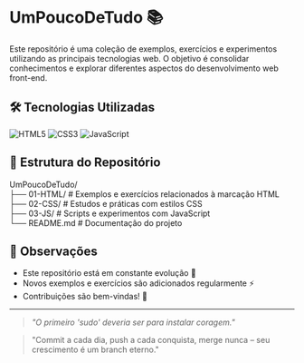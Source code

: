 # UmPoucoDeTudo 📚

Este repositório é uma coleção de exemplos, exercícios e experimentos utilizando as principais tecnologias web. O objetivo é consolidar conhecimentos e explorar diferentes aspectos do desenvolvimento web front-end.

## 🛠 Tecnologias Utilizadas

![HTML5](https://img.shields.io/badge/HTML5-E34F26?style=for-the-badge&logo=html5&logoColor=white)
![CSS3](https://img.shields.io/badge/CSS3-1572B6?style=for-the-badge&logo=css3&logoColor=white)
![JavaScript](https://img.shields.io/badge/JavaScript-F7DF1E?style=for-the-badge&logo=javascript&logoColor=black)

## 📂 Estrutura do Repositório

UmPoucoDeTudo/  
├── 01-HTML/ # Exemplos e exercícios relacionados à marcação HTML  
├── 02-CSS/ # Estudos e práticas com estilos CSS  
├── 03-JS/ # Scripts e experimentos com JavaScript  
└── README.md # Documentação do projeto  

## 📌 Observações

- Este repositório está em constante evolução 🌱
- Novos exemplos e exercícios são adicionados regularmente ⚡
- Contribuições são bem-vindas! 🤝

---

> *"O primeiro 'sudo' deveria ser para instalar coragem."*

> "Commit a cada dia, push a cada conquista, merge nunca – seu crescimento é um branch eterno."

